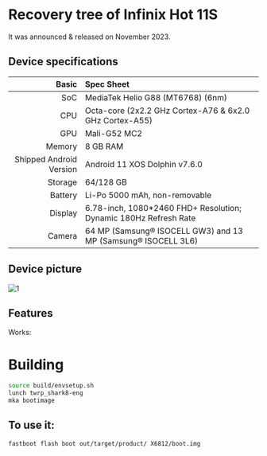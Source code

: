 #  Recovery tree of  Infinix Hot 11S

It was announced & released on November 2023.

## Device specifications

Basic   | Spec Sheet
-------:|:-------------------------
SoC     | MediaTek Helio G88 (MT6768) (6nm)
CPU     | Octa-core (2x2.2 GHz Cortex-A76 & 6x2.0 GHz Cortex-A55)
GPU     | Mali-G52 MC2
Memory  | 8 GB RAM
Shipped Android Version | Android 11 XOS Dolphin v7.6.0
Storage | 64/128 GB
Battery | Li-Po 5000 mAh, non-removable
Display | 6.78-inch, 1080*2460 FHD+ Resolution; Dynamic 180Hz Refresh Rate
Camera  | 64 MP (Samsung® ISOCELL GW3) and 13 MP (Samsung® ISOCELL 3L6)

## Device picture

![1]()


## Features

Works:

# Building
```bash
source build/envsetup.sh
lunch twrp_shark8-eng
mka bootimage
```

## To use it:

```
fastboot flash boot out/target/product/ X6812/boot.img
```
